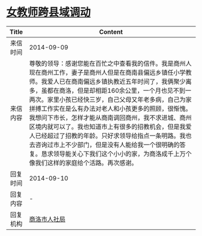 # <a href="http://www.shangluo.gov.cn/zmhd/ldxxxx.jsp?urltype=leadermail.LeaderMailContentUrl&wbtreeid=1112&leadermailid=2696">女教师跨县域调动</a>
| Title |                                                                                                                                                           Content                                                                                                                                                           |
|:-----:|-----------------------------------------------------------------------------------------------------------------------------------------------------------------------------------------------------------------------------------------------------------------------------------------------------------------------------|
| 来信时间  | 2014-09-09                                                                                                                                                                                                                                                                                                                  |
| 来信内容  | 尊敬的领导：感谢您能在百忙之中查看我的信件。我是商州人现在商州工作，妻子是商州人但是在商南县偏远乡镇任小学教师。我爱人已在商南偏远乡镇执教近五年时间了，我俩聚少离多，虽都在商洛，但是却相距160余公里，一个月也见不到一两次。家里小孩已经快三岁，自己父母又年老多病，自己为家拼搏工作实在是么有办法对老人和小孩更多的照顾，很惭愧。我想问下市长，怎样才能从商南调回商州，我不求进城、商州区境内就可以了。我也知道市上有很多的招教机会，但是我爱人已经超过了招教的年龄。只好求领导给指点一条明路。我也去咨询过市上不少部门，但是没有人能给我一个很明确的答复。恳求领导能关心下我们这个小小的家，为商洛成千上万个像我们这样的家庭给个活路。再次感谢。 |
| 回复时间  | 2014-09-10                                                                                                                                                                                                                                                                                                                  |
| 回复内容  | -                                                                                                                                                                                                                                                                                                                           |
| 回复机构  | <a href="../../categories/agencies/商洛市人社局.md">商洛市人社局</a>                                                                                                                                                                                                                                                                      |